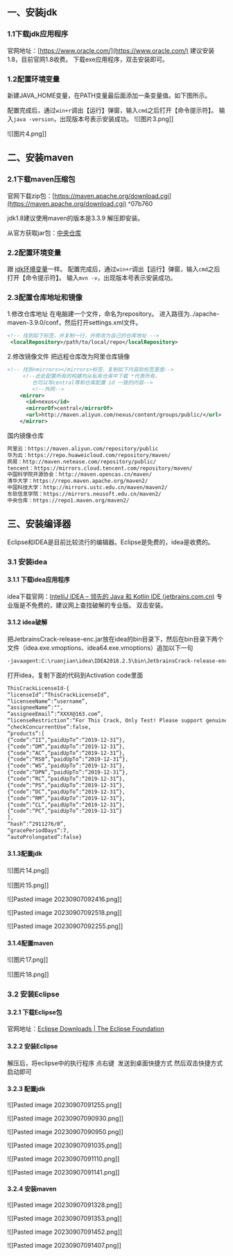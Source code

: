 ## 一、安装jdk

### 1.1下载jdk应用程序
官网地址：[https://www.oracle.com/](https://www.oracle.com/)
建议安装1.8，目前官网1.8收费。
下载exe应用程序，双击安装即可。
### 1.2配置环境变量
新建JAVA_HOME变量，在PATH变量最后面添加一条变量值。如下图所示。

配置完成后，通过`win+r`调出【运行】弹窗，输入`cmd`之后打开【命令提示符】。
输入`java -version`，出现版本号表示安装成功。
![[图片3.png]]

![[图片4.png]]

## 二、安装maven

### 2.1下载maven压缩包
官网下载zip包：[https://maven.apache.org/download.cgi](https://maven.apache.org/download.cgi) ^07b760

jdk1.8建议使用maven的版本是3.3.9
解压即安装。

从官方获取jar包：[中央仓库](https://mvnrepository.com/)

### 2.2配置环境变量

跟 [jdk环境变量](#1.2配置环境变量)一样。
配置完成后，通过`win+r`调出【运行】弹窗，输入`cmd`之后打开【命令提示符】。
输入`mvn -v`，出现版本号表示安装成功。

### 2.3配置仓库地址和镜像

1.修改仓库地址
在电脑建一个文件，命名为repository。
进入路径为../apache-maven-3.9.0/conf，然后打开settings.xml文件。

```xml
<!-- 找到如下标签，并复制一行，并修改为自己的仓库地址 -->
 <localRepository>/path/to/local/repo</localRepository> 
```

2.修改镜像文件
把远程仓库改为阿里仓库镜像

```xml
<!-- 找到<mirrors></mirrors>标签，复制如下内容到标签里面-->
	 <!--此处配置所有的构建均从私有仓库中下载 *代表所有，
		也可以写central等和仓库配置 id 一致的内容-->
		<!--外网-->
	<mirror>
      <id>nexus</id>
      <mirrorOf>central</mirrorOf>
      <url>http://maven.aliyun.com/nexus/content/groups/public/</url>
	</mirror>
```

国内镜像仓库

```txt
阿里云：https://maven.aliyun.com/repository/public
华为云：https://repo.huaweicloud.com/repository/maven/
网易：http://maven.netease.com/repository/public/
tencent：https://mirrors.cloud.tencent.com/repository/maven/
中国科学院开源协会：http://maven.opencas.cn/maven/
清华大学：https://repo.maven.apache.org/maven2/
中国科技大学：http://mirrors.ustc.edu.cn/maven/maven2/
东软信息学院：https://mirrors.neusoft.edu.cn/maven2/
中央仓库：https://repo1.maven.org/maven2/
```
## 三、安装编译器

Eclipse和IDEA是目前比较流行的编辑器。Eclipse是免费的，idea是收费的。

### 3.1 安装idea
#### 3.1.1 下载idea应用程序
idea下载官网：[IntelliJ IDEA – 领先的 Java 和 Kotlin IDE (jetbrains.com.cn)](https://www.jetbrains.com.cn/idea/promo/?bd_vid=8517581315287908800)
专业版是不免费的，建议网上查找破解的专业版。
双击安装。

#### 3.1.2 idea破解
把JetbrainsCrack-release-enc.jar放在idea的bin目录下，然后在bin目录下两个文件（idea.exe.vmoptions、idea64.exe.vmoptions）追加以下一句

```txt
-javaagent:C:\ruanjian\idea\IDEA2018.2.5\bin\JetbrainsCrack-release-enc.jar
```

打开idea，复制下面的代码到Activation code里面

```txt
ThisCrackLicenseId-{
“licenseId”:“ThisCrackLicenseId”,
“licenseeName”:“username”,
“assigneeName”:"",
“assigneeEmail”:“XXXX@163.com”,
“licenseRestriction”:“For This Crack, Only Test! Please support genuine!!!”,
“checkConcurrentUse”:false,
“products”:[
{“code”:“II”,“paidUpTo”:“2019-12-31”},
{“code”:“DM”,“paidUpTo”:“2019-12-31”},
{“code”:“AC”,“paidUpTo”:“2019-12-31”},
{“code”:“RS0”,“paidUpTo”:“2019-12-31”},
{“code”:“WS”,“paidUpTo”:“2019-12-31”},
{“code”:“DPN”,“paidUpTo”:“2019-12-31”},
{“code”:“RC”,“paidUpTo”:“2019-12-31”},
{“code”:“PS”,“paidUpTo”:“2019-12-31”},
{“code”:“DC”,“paidUpTo”:“2019-12-31”},
{“code”:“RM”,“paidUpTo”:“2019-12-31”},
{“code”:“CL”,“paidUpTo”:“2019-12-31”},
{“code”:“PC”,“paidUpTo”:“2019-12-31”}
],
“hash”:“2911276/0”,
“gracePeriodDays”:7,
“autoProlongated”:false}
```

#### 3.1.3配置jdk

![[图片14.png]]


![[图片15.png]]


![[Pasted image 20230907092416.png]]

![[Pasted image 20230907092518.png]]

![[Pasted image 20230907092255.png]]
#### 3.1.4配置maven

![[图片17.png]]

![[图片18.png]]

### 3.2 安装Eclipse

#### 3.2.1 下载Eclipse包

官网地址：[Eclipse Downloads | The Eclipse Foundation](https://www.eclipse.org/downloads/)

#### 3.2.2 安装Eclipse

解压后，将eclipse中的执行程序 点右键  发送到桌面快捷方式
然后双击快捷方式启动即可

#### 3.2.3 配置jdk

![[Pasted image 20230907091255.png]]


![[Pasted image 20230907090930.png]]

![[Pasted image 20230907090950.png]]

![[Pasted image 20230907091035.png]]

![[Pasted image 20230907091110.png]]

![[Pasted image 20230907091141.png]]
#### 3.2.4 安装maven

![[Pasted image 20230907091328.png]]

![[Pasted image 20230907091353.png]]

![[Pasted image 20230907091452.png]]

![[Pasted image 20230907091407.png]]